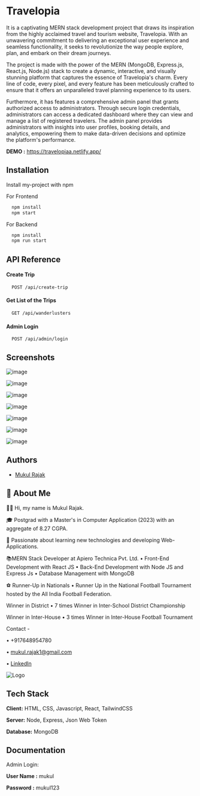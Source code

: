 
# Travelopia

It is a captivating MERN stack development project that draws its inspiration from the highly acclaimed travel and tourism website, Travelopia. With an unwavering commitment to delivering an exceptional user experience and seamless functionality, it seeks to revolutionize the way people explore, plan, and embark on their dream journeys.

The project is made with the power of the MERN (MongoDB, Express.js, React.js, Node.js) stack to create a dynamic, interactive, and visually stunning platform that captures the essence of Travelopia's charm. Every line of code, every pixel, and every feature has been meticulously crafted to ensure that it offers an unparalleled travel planning experience to its users.

Furthermore, it has features a comprehensive admin panel that grants authorized access to administrators. Through secure login credentials, administrators can access a dedicated dashboard where they can view and manage a list of registered travelers. The admin panel provides administrators with insights into user profiles, booking details, and analytics, empowering them to make data-driven decisions and optimize the platform's performance.


**DEMO :**
https://travelopiaa.netlify.app/
## Installation

Install my-project with npm

For Frontend

```bash
  npm install 
  npm start
```

For Backend

```bash
  npm install 
  npm run start
```
    
## API Reference

#### Create Trip

```http
  POST /api/create-trip
```

#### Get List of the Trips

```http
  GET /api/wanderlusters
```

#### Admin Login

```http
  POST /api/admin/login
```



## Screenshots


![image](https://lh3.googleusercontent.com/mclxpdRtE8QhmCas6Sl1KdaNuGuOZyG2WECYjxWIB3Cvd99O-LJDfpGVR4j9QDpfVfufhYVu1akBEoOvsxyz8DHJ2mQ4Bke-MCmmbdFX)

![image](https://lh3.googleusercontent.com/8m4RpWWf32K3ee48LLb__ThN-IS9kIambjsg8mbPkAEnOdb_583r3juyH7MSx7BnydfSw7yRAePaiO61UxBIn8HIph5UKAhJlw4sl8ig)

![image](https://lh3.googleusercontent.com/cIP5ejx2qJL9wKNhmV5aXLkMvEp5Mk6TTeTZP46ZIFbC56mY9TQEqBjdTLiV-wTGblYp0q-ADXfm-wAIW_2VtMOAhhNP44km7O1Gh9FI)

![image](https://lh3.googleusercontent.com/BfKTOdoZPBAq8SHWa4PJGc6TPL5RZhWH_uWv6Snguj8B71TkyoRIupbXusFCcDK4334KKGV0IJJNY0JzxNL7AIHpqiGN6SYpGi1HbsQy)

![image](https://lh3.googleusercontent.com/96Zs-QnuUNLSz1wI1id37SZeOPMHkNtwshcwM4cx0tbd6O2I5Iw5ya6Plvrne2sVOz-Dk25HoBoBPmTPA-eTtIhyQnc3VHYU1vNngRCM)

![image](https://lh3.googleusercontent.com/Mt7Ryap4C-jklbG4ecCYqNa_iK33Fy1S8mdQ_UeV55hxK0BlxZuEjFmZ-ZcQyWv-W2AV8s6F-tbDe36tQGV57if1vNDMhrdH0DmBrN0)

![image](https://lh3.googleusercontent.com/YZdfZ-W1Sq0fYreWBpq-iIS8xS4b9s51NAGaVHBGmwieFHFVESGoVJ6xOvyIshdOmjloIzcrqOJtMw2IRwFxIflaUY4ChmffpAvDwmjE)



## Authors

- [Mukul Rajak](https://www.github.com/IAMMUKULR)


## 🚀 About Me
👋🏽 Hi, my name is Mukul Rajak.

🎓 Postgrad with a Master's in Computer Application (2023) with an aggregate of 8.27 CGPA.

🌇 Passionate about learning new technologies and developing Web-Applications.

📚MERN Stack Developer at Apiero Technica Pvt. Ltd.
 • Front-End Development with React JS
 • Back-End Development with Node JS and Express Js
 • Database Management with MongoDB

⚽ Runner-Up in Nationals
 • Runner Up in the National Football Tournament hosted by the All India Football Federation.

 Winner in District
 • 7 times Winner in Inter-School District Championship

 Winner in Inter-House
 • 3 times Winner in Inter-House Football Tournament

Contact - 

 • +917648954780

 
 • mukul.rajak1@gmail.com

 
 • [LinkedIn](https://www.linkedin.com/in/mukul-rajak-4ba6591b1/)


![Logo](https://www.drupal.org/files/travelopia_logo.png)


## Tech Stack

**Client:** HTML, CSS, Javascript, React, TailwindCSS

**Server:** Node, Express, Json Web Token

**Database:** MongoDB
## Documentation

Admin Login:

**User Name :** mukul

**Password :** mukul123

#
